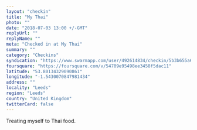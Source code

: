 ```yaml
---
layout: "checkin"
title: "My Thai"
photo: ""
date: "2018-07-03 13:00 +/-GMT"
replyUrl: ""
replyName: ""
meta: "Checked in at My Thai"
summary: ""
category: "Checkins"
syndication: "https://www.swarmapp.com/user/492614834/checkin/5b3b655a6f0aa2002c40dc52"
foursquare: "https://foursquare.com/v/54709e95498ee3458f5dac11"
latitude: "53.80134329090861"
longitude: "-1.5430070847981434"
address: ""
locality: "Leeds"
region: "Leeds"
country: "United Kingdom"
twitterCard: false
---
```

Treating myself to Thai food.
